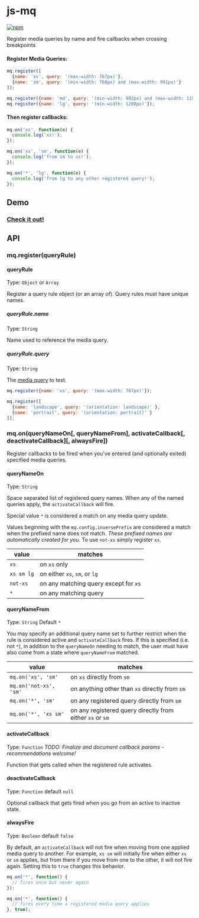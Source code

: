 # js-mq

[![npm](https://img.shields.io/npm/v/js-mq.svg?maxAge=2592000?style=flat-square)](https://www.npmjs.com/package/js-mq)

Register media queries by name and fire callbacks when crossing breakpoints

#### Register Media Queries:
```js
mq.register([
  {name: 'xs', query: '(max-width: 767px)'},
  {name: 'sm', query: '(min-width: 768px) and (max-width: 991px)'}
]);
```
```js
mq.register({name: 'md', query: '(min-width: 992px) and (max-width: 1199px)'});
mq.register({name: 'lg', query: '(min-width: 1200px)'});
```

#### Then register callbacks:
```js
mq.on('xs', function(e) {
  console.log('xs!');
});
```
```js
mq.on('xs', 'sm', function(e) {
  console.log('from sm to xs!');
});
```
```js
mq.on('*', 'lg', function(e) {
  console.log('from lg to any other registered query!');
});
```

## Demo
### [Check it out!](https://dontgoplastic.github.io/js-mq/demo)

## API

### mq.register(queryRule)
#### queryRule
Type: `Object` or `Array`

Register a query rule object (or an array of). Query rules must have unique names.  

##### queryRule.name
Type: `String`

Name used to reference the media query.

##### queryRule.query
Type: `String`

The [media query](https://developer.mozilla.org/en-US/docs/Web/CSS/Media_Queries/Using_media_queries#Syntax) to test.

```js
mq.register({name: 'xs', query: '(max-width: 767px)'});
```
```js
mq.register([
  {name: 'landscape', query: '(orientation: landscape)' },
  {name: 'portrait', query: '(orientation: portrait)' }
]);
```


### mq.on(queryNameOn[, queryNameFrom], activateCallback[, deactivateCallback][, alwaysFire])

Register callbacks to be fired when you've entered (and optionally exited) specified media queries.

#### queryNameOn
Type: `String`

Space separated list of registered query names. When any of the named queries apply, the `activateCallback` will fire.

Special value `*` is considered a match on any media query update.

Values beginning with the `mq.config.inversePrefix` are considered a match when the prefixed name does not match. _These prefixed names are automatically created for you_. To use `not-xs` simply register `xs`.

value | matches
--- | ---
`xs` | on `xs` only
`xs sm lg` | on either `xs`, `sm`, or `lg`
`not-xs` | on any matching query except for `xs`
`*` | on any matching query

#### queryNameFrom
Type: `String` Default `*`

You may specify an additional query name set to further restrict when the rule is considered active and `activateCallback` fires. If this is specified (i.e. not `*`), in addition to the `queryNameOn` needing to match, the user must have also come from a state where `queryNameFrom` matched.

value | matches
--- | ---
`mq.on('xs', 'sm'` | on `xs` directly from `sm`  
`mq.on('not-xs', 'sm'` | on anything other than `xs` directly from `sm`
`mq.on('*', 'sm'` | on any registered query directly from `sm`
`mq.on('*', 'xs sm'` | on any registered query directly from either `xs` or `sm`


#### activateCallback
Type: `Function` _TODO: Finalize and document callback params - recommendations welcome!_

Function that gets called when the registered rule activates.

#### deactivateCallback
Type: `Function` default `null`

Optional callback that gets fired when you go from an active to inactive state.

#### alwaysFire
Type: `Boolean` default `false`

By default, an `activateCallback` will not fire when moving from one applied media query to another. For example, `xs sm` will initially fire when either `xs` or `sm` applies, but from there if you move from one to the other, it will not fire again. Setting this to `true` changes this behavior.

```js
mq.on('*', function() {
  // fires once but never again 
});

mq.on('*', function() {
  // fires every time a registered media query applies
}, true);
```